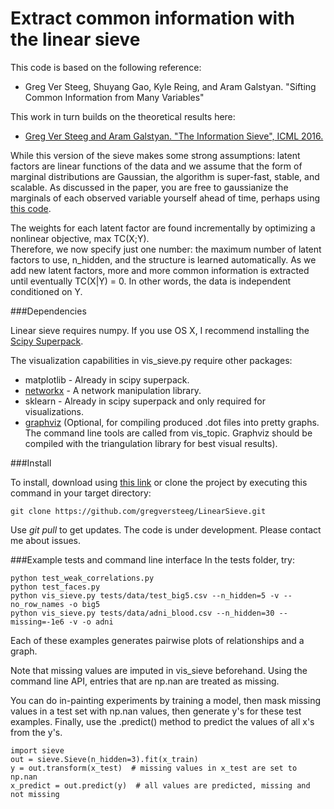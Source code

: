 # Extract common information with the linear sieve

This code is based on the following reference: 
- Greg Ver Steeg, Shuyang Gao, Kyle Reing, and Aram Galstyan. "Sifting Common Information from Many Variables"

This work in turn builds on the theoretical results here: 
- [Greg Ver Steeg and Aram Galstyan. "The Information Sieve", ICML 2016.](http://arxiv.org/abs/1507.02284)

While this version of the sieve makes some strong assumptions: 
latent factors are linear functions of the data and we assume that the form of marginal distributions are Gaussian, 
the algorithm is super-fast, stable, and scalable. As discussed in the paper, you are free to gaussianize the marginals
of each observed variable yourself ahead of time, perhaps using [this code](http://github.com/gregversteeg/gaussianize). 

The weights for each latent factor are found incrementally by optimizing a nonlinear objective, max TC(X;Y).  
Therefore, we now specify just one number: the maximum number of latent factors to use, n_hidden, and the structure is
learned automatically. As we add new latent factors, more and more common information is extracted until eventually
TC(X|Y) = 0. In other words, the data is independent conditioned on Y. 

###Dependencies

Linear sieve requires numpy. If you use OS X, I recommend installing the [Scipy Superpack](http://fonnesbeck.github.io/ScipySuperpack/).

The visualization capabilities in vis_sieve.py require other packages: 
* matplotlib - Already in scipy superpack.
* [networkx](http://networkx.github.io)  - A network manipulation library. 
* sklearn - Already in scipy superpack and only required for visualizations. 
* [graphviz](http://www.graphviz.org) (Optional, for compiling produced .dot files into pretty graphs. The command line 
tools are called from vis_topic. Graphviz should be compiled with the triangulation library for best visual results).

###Install

To install, download using [this link](https://github.com/gregversteeg/LinearSieve/archive/master.zip) 
or clone the project by executing this command in your target directory:
```
git clone https://github.com/gregversteeg/LinearSieve.git
```
Use *git pull* to get updates. The code is under development. 
Please contact me about issues. 


###Example tests and command line interface
In the tests folder, try:
```
python test_weak_correlations.py
python test_faces.py
python vis_sieve.py tests/data/test_big5.csv --n_hidden=5 -v --no_row_names -o big5
python vis_sieve.py tests/data/adni_blood.csv --n_hidden=30 --missing=-1e6 -v -o adni
```
Each of these examples generates pairwise plots of relationships and a graph. 

Note that missing values are imputed in vis_sieve beforehand. Using the command line API, entries that are np.nan
are treated as missing. 

You can do in-painting experiments by training a model, then mask missing values in a test set with np.nan values, 
then generate y's for these test examples. Finally, use the .predict() method to predict the values of all x's from the 
y's. 
```
import sieve
out = sieve.Sieve(n_hidden=3).fit(x_train)
y = out.transform(x_test)  # missing values in x_test are set to np.nan
x_predict = out.predict(y)  # all values are predicted, missing and not missing
```